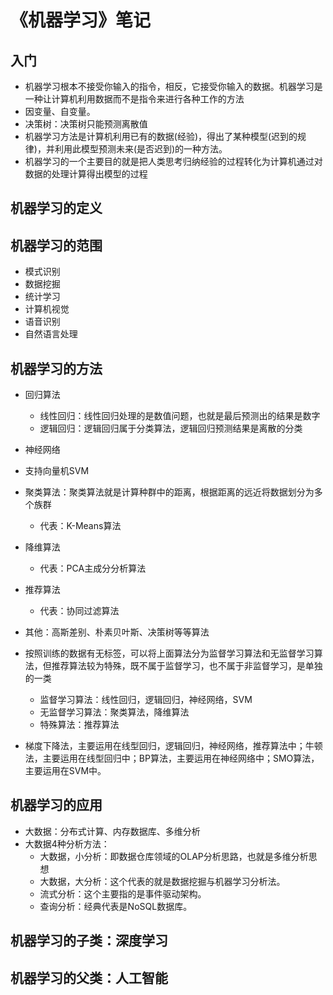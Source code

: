 # 《机器学习》笔记
## 入门
- 机器学习根本不接受你输入的指令，相反，它接受你输入的数据。机器学习是一种让计算机利用数据而不是指令来进行各种工作的方法
- 因变量、自变量。
- 决策树：决策树只能预测离散值
- 机器学习方法是计算机利用已有的数据(经验)，得出了某种模型(迟到的规律)，并利用此模型预测未来(是否迟到)的一种方法。
- 机器学习的一个主要目的就是把人类思考归纳经验的过程转化为计算机通过对数据的处理计算得出模型的过程

## 机器学习的定义

## 机器学习的范围
- 模式识别
- 数据挖掘
- 统计学习
- 计算机视觉
- 语音识别
- 自然语言处理

## 机器学习的方法
- 回归算法
    - 线性回归：线性回归处理的是数值问题，也就是最后预测出的结果是数字
    - 逻辑回归：逻辑回归属于分类算法，逻辑回归预测结果是离散的分类

- 神经网络
- 支持向量机SVM
- 聚类算法：聚类算法就是计算种群中的距离，根据距离的远近将数据划分为多个族群
    - 代表：K-Means算法
- 降维算法
    - 代表：PCA主成分分析算法
- 推荐算法
    - 代表：协同过滤算法
- 其他：高斯差别、朴素贝叶斯、决策树等等算法

- 按照训练的数据有无标签，可以将上面算法分为监督学习算法和无监督学习算法，但推荐算法较为特殊，既不属于监督学习，也不属于非监督学习，是单独的一类
    - 监督学习算法：线性回归，逻辑回归，神经网络，SVM
    - 无监督学习算法：聚类算法，降维算法
    - 特殊算法：推荐算法
- 梯度下降法，主要运用在线型回归，逻辑回归，神经网络，推荐算法中；牛顿法，主要运用在线型回归中；BP算法，主要运用在神经网络中；SMO算法，主要运用在SVM中。

## 机器学习的应用
- 大数据：分布式计算、内存数据库、多维分析
- 大数据4种分析方法：
    - 大数据，小分析：即数据仓库领域的OLAP分析思路，也就是多维分析思想
    - 大数据，大分析：这个代表的就是数据挖掘与机器学习分析法。
    - 流式分析：这个主要指的是事件驱动架构。
    - 查询分析：经典代表是NoSQL数据库。

## 机器学习的子类：深度学习
## 机器学习的父类：人工智能
